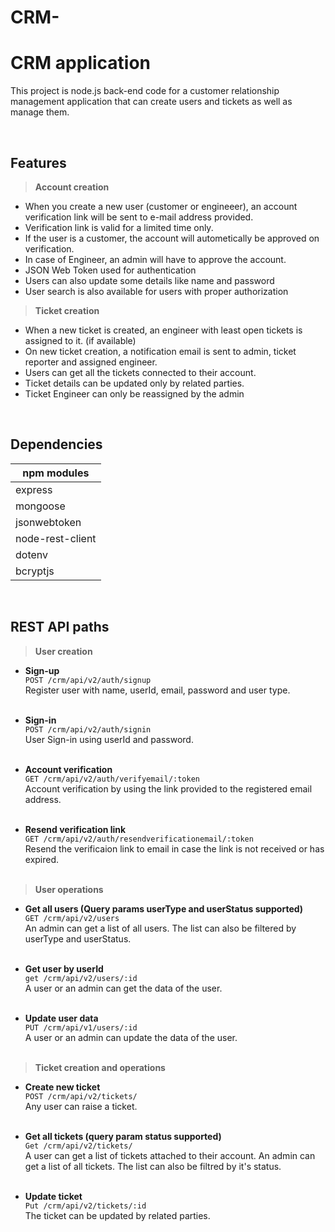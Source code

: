 # CRM-
# CRM application
This project is node.js back-end code for a customer relationship management application that can create users and tickets as well as manage them.

<br/>

## Features

>**Account creation**
- When you create a new user (customer or engineeer), an account verification link will be sent to e-mail address provided.
- Verification link is valid for a limited time only.
- If the user is a customer, the account will autometically be approved on verification.
- In case of Engineer, an admin will have to approve the account.
- JSON Web Token used for authentication
- Users can also update some details like name and password
- User search is also available for users with proper authorization

>**Ticket creation**
- When a new ticket is created, an engineer with least open tickets is assigned to it. (if available)
- On new ticket creation, a notification email is sent to admin, ticket reporter and assigned engineer.
- Users can get all the tickets connected to their account.
- Ticket details can be updated only by related parties.
- Ticket Engineer can only be reassigned by the admin

<br/>

## Dependencies
|npm modules|
|-|
|express|
|mongoose|
|jsonwebtoken|
|node-rest-client|
|dotenv|
|bcryptjs|

<br/>

## REST API paths

>**User creation**

- **Sign-up**<br/>
`POST /crm/api/v2/auth/signup`<br/>
Register user with name, userId, email, password and user type.<br/><br/>

- **Sign-in**<br/>
`POST /crm/api/v2/auth/signin`<br/>
User Sign-in using userId and password.<br/><br/>

- **Account verification**<br/>
`GET /crm/api/v2/auth/verifyemail/:token`<br/>
Account verification by using the link provided to the registered email address.<br/><br/>

- **Resend verification link**<br/>
`GET /crm/api/v2/auth/resendverificationemail/:token`<br/>
Resend the verificaion link to email in case the link is not received or has expired.<br/><br/>

>**User operations**

- **Get all users (Query params userType and userStatus supported)**<br/>
`GET /crm/api/v2/users`<br/>
An admin can get a list of all users. The list can also be filtered by userType and userStatus.<br/><br/>

- **Get user by userId**<br/>
`get /crm/api/v2/users/:id`<br/>
A user or an admin can get the data of the user.<br/><br/>

- **Update user data**<br/>
`PUT /crm/api/v1/users/:id`<br/>
A user or an admin can update the data of the user.<br/><br/>


>**Ticket creation and operations**

- **Create new ticket**<br/>
`POST /crm/api/v2/tickets/`<br/>
Any user can raise a ticket.<br/><br/>

- **Get all tickets (query param status supported)**<br/>
`Get /crm/api/v2/tickets/`<br/>
A user can get a list of tickets attached to their account. An admin can get a list of all tickets. The list can also be filtred by it's status.<br/><br/> 

- **Update ticket**<br/>
`Put /crm/api/v2/tickets/:id`<br/>
The ticket can be updated by related parties.
